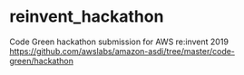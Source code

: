 # reinvent_hackathon
Code Green hackathon submission for AWS re:invent 2019
https://github.com/awslabs/amazon-asdi/tree/master/code-green/hackathon

